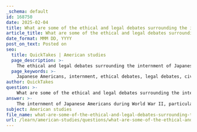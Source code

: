 ```yaml
---
_schema: default
id: 168750
date: 2025-02-04
title: What are some of the ethical and legal debates surrounding the internment of Japanese Americans?
article_title: What are some of the ethical and legal debates surrounding the internment of Japanese Americans?
date_format: MMM DD, YYYY
post_on_text: Posted on
seo:
  title: QuickTakes | American studies
  page_description: >-
    The ethical and legal debates surrounding the internment of Japanese Americans during WWII involve issues of civil rights, racial discrimination, military necessity, and the long-lasting impacts on identity and community. These discussions are crucial for understanding justice and equality in American history.
  page_keywords: >-
    Japanese Americans, internment, ethical debates, legal debates, civil liberties, racial discrimination, Korematsu v. United States, military necessity, reparations, Civil Liberties Act of 1988, identity, community impact, educational efforts, commemorative sites, wartime hysteria, social justice, historical accountability
author: QuickTakes
question: >-
    What are some of the ethical and legal debates surrounding the internment of Japanese Americans?
answer: >-
    The internment of Japanese Americans during World War II, particularly through the implementation of Executive Order 9066, has sparked significant ethical and legal debates that continue to resonate today. Here are some of the key issues surrounding this topic:\n\n1. **Constitutionality and Civil Liberties**: The landmark Supreme Court case Korematsu v. United States (1944) upheld the constitutionality of the internment orders, arguing that they were a military necessity during wartime. This decision has been widely criticized for prioritizing national security over individual rights, raising questions about the balance between civil liberties and government authority. Critics argue that the ruling legitimized racial discrimination and set a dangerous precedent for future civil rights violations.\n\n2. **Racial Discrimination**: The internment was largely based on racial prejudice against Japanese Americans, many of whom were U.S. citizens. The decision to intern individuals solely based on their ethnicity highlights systemic racism and the failure of the government to protect the rights of its citizens. This aspect of the internment has led to ongoing discussions about racial justice and the need for policies that safeguard against discrimination.\n\n3. **Ethical Implications of Military Necessity**: The justification of internment as a military necessity has been challenged by historians and legal scholars who argue that there was no substantial evidence to support the claim that Japanese Americans posed a security threat. The ethical implications of using wartime hysteria to justify the violation of civil rights are profound, prompting debates about the moral responsibilities of government officials in times of crisis.\n\n4. **Post-War Redress and Apology**: The Civil Liberties Act of 1988 acknowledged the injustices of internment and provided reparations to surviving internees. This act represents a significant step towards addressing historical wrongs, but it also raises questions about the adequacy of such measures in achieving justice and reconciliation. The discussions surrounding reparations continue to be relevant in broader contexts of social justice and historical accountability.\n\n5. **Impact on Identity and Community**: The internment experience has had lasting effects on the Japanese American community, shaping their collective memory and identity. The trauma of internment has influenced contemporary discussions about immigration, cultural identity, and the importance of safeguarding civil rights for all individuals, particularly in the face of rising xenophobia and discrimination.\n\n6. **Educational and Commemorative Efforts**: Sites like Manzanar, which served as an internment camp, are now designated as National Historic Sites. These sites play a crucial role in educating the public about the injustices faced by Japanese Americans and the importance of protecting civil liberties. They serve as reminders of the consequences of wartime hysteria and the need for vigilance against racial prejudice.\n\nIn summary, the ethical and legal debates surrounding the internment of Japanese Americans encompass issues of civil rights, racial discrimination, military necessity, and the long-term impacts on identity and community. These discussions are vital for understanding the historical context of World War II and for informing contemporary conversations about justice and equality in American society.
subject: American studies
file_name: what-are-some-of-the-ethical-and-legal-debates-surrounding-the-internment-of-japanese-americans.md
url: /learn/american-studies/questions/what-are-some-of-the-ethical-and-legal-debates-surrounding-the-internment-of-japanese-americans
---
```


&nbsp;